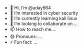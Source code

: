 
- 👋 Hi, I’m @uday564
- 👀 I’m interested in cyber security
- 🌱 I’m currently learning kali linux
- 💞️ I’m looking to collaborate on ...
- 📫 How to reach me....
- 😄 Pronouns: ...
- ⚡ Fun fact: ...

<!---
uday564/uday564 is a ✨ special ✨ repository because its `README.md` (this file) appears on your GitHub profile.
You can click the Preview link to take a look at your changes.
--->
